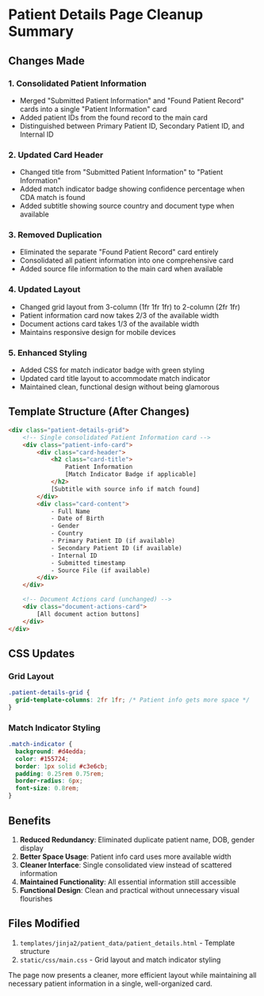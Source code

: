 # Patient Details Page Cleanup Summary

## Changes Made

### 1. **Consolidated Patient Information**

- Merged "Submitted Patient Information" and "Found Patient Record" cards into a single "Patient Information" card
- Added patient IDs from the found record to the main card
- Distinguished between Primary Patient ID, Secondary Patient ID, and Internal ID

### 2. **Updated Card Header**

- Changed title from "Submitted Patient Information" to "Patient Information"
- Added match indicator badge showing confidence percentage when CDA match is found
- Added subtitle showing source country and document type when available

### 3. **Removed Duplication**

- Eliminated the separate "Found Patient Record" card entirely
- Consolidated all patient information into one comprehensive card
- Added source file information to the main card when available

### 4. **Updated Layout**

- Changed grid layout from 3-column (1fr 1fr 1fr) to 2-column (2fr 1fr)
- Patient information card now takes 2/3 of the available width
- Document actions card takes 1/3 of the available width
- Maintains responsive design for mobile devices

### 5. **Enhanced Styling**

- Added CSS for match indicator badge with green styling
- Updated card title layout to accommodate match indicator
- Maintained clean, functional design without being glamorous

## Template Structure (After Changes)

```html
<div class="patient-details-grid">
    <!-- Single consolidated Patient Information card -->
    <div class="patient-info-card">
        <div class="card-header">
            <h2 class="card-title">
                Patient Information
                [Match Indicator Badge if applicable]
            </h2>
            [Subtitle with source info if match found]
        </div>
        <div class="card-content">
            - Full Name
            - Date of Birth  
            - Gender
            - Country
            - Primary Patient ID (if available)
            - Secondary Patient ID (if available)
            - Internal ID
            - Submitted timestamp
            - Source File (if available)
        </div>
    </div>

    <!-- Document Actions card (unchanged) -->
    <div class="document-actions-card">
        [All document action buttons]
    </div>
</div>
```

## CSS Updates

### Grid Layout

```css
.patient-details-grid {
  grid-template-columns: 2fr 1fr; /* Patient info gets more space */
}
```

### Match Indicator Styling

```css
.match-indicator {
  background: #d4edda;
  color: #155724;
  border: 1px solid #c3e6cb;
  padding: 0.25rem 0.75rem;
  border-radius: 6px;
  font-size: 0.8rem;
}
```

## Benefits

1. **Reduced Redundancy**: Eliminated duplicate patient name, DOB, gender display
2. **Better Space Usage**: Patient info card uses more available width
3. **Cleaner Interface**: Single consolidated view instead of scattered information
4. **Maintained Functionality**: All essential information still accessible
5. **Functional Design**: Clean and practical without unnecessary visual flourishes

## Files Modified

1. `templates/jinja2/patient_data/patient_details.html` - Template structure
2. `static/css/main.css` - Grid layout and match indicator styling

The page now presents a cleaner, more efficient layout while maintaining all necessary patient information in a single, well-organized card.
